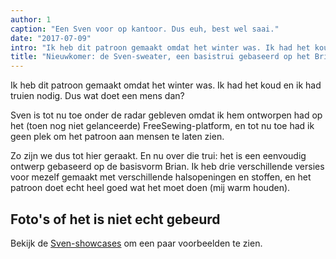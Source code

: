 ```yaml
---
author: 1
caption: "Een Sven voor op kantoor. Dus euh, best wel saai."
date: "2017-07-09"
intro: "Ik heb dit patroon gemaakt omdat het winter was. Ik had het koud en ik had truien nodig. Dus wat doet een mens dan?"
title: "Nieuwkomer: de Sven-sweater, een basistrui gebaseerd op het Brian-corsage"
---
```


Ik heb dit patroon gemaakt omdat het winter was. Ik had het koud en ik had truien nodig. Dus wat doet een mens dan?

Sven is tot nu toe onder de radar gebleven omdat ik hem ontworpen had op het (toen nog niet gelanceerde) FreeSewing-platform, en tot nu toe had ik geen plek om het patroon aan mensen te laten zien.

Zo zijn we dus tot hier geraakt. En nu over die trui: het is een eenvoudig ontwerp gebaseerd op de basisvorm Brian. Ik heb drie verschillende versies voor mezelf gemaakt met verschillende halsopeningen en stoffen, en het patroon doet echt heel goed wat het moet doen (mij warm houden).

## Foto's of het is niet echt gebeurd

Bekijk de [Sven-showcases](/showcase/pattern/sven) om een paar voorbeelden te zien.

